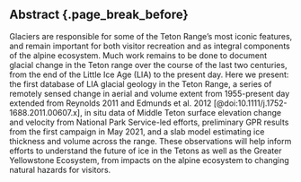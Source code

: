 ## Abstract {.page_break_before}

Glaciers are responsible for some of the Teton Range’s most iconic features, and remain important for both visitor recreation and as integral components of the alpine ecosystem. 
Much work remains to be done to document glacial change in the Teton range over the course of the last two centuries, from the end of the Little Ice Age (LIA) to the present day. 
Here we present: the first database of LIA glacial geology in the Teton Range, a series of remotely sensed change in aerial and volume extent from 1955-present day extended from Reynolds 2011 and Edmunds et al. 2012 [@doi:10.1111/j.1752-1688.2011.00607.x], in situ data of Middle Teton surface elevation change and velocity from National Park Service-led efforts, preliminary GPR results from the first campaign in May 2021, and a slab model estimating ice thickness and volume across the range. 
These observations will help inform efforts to understand the future of ice in the Tetons as well as the Greater Yellowstone Ecosystem, from impacts on the alpine ecosystem to changing natural hazards for visitors. 